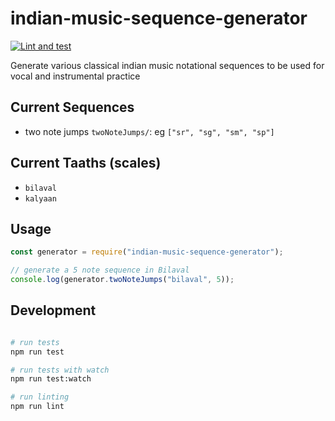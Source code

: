 # indian-music-sequence-generator

[![Lint and test](https://github.com/jujhars13/indian-vocal-training/actions/workflows/main.yaml/badge.svg)](https://github.com/jujhars13/indian-vocal-training/actions/workflows/main.yaml)

Generate various classical indian music notational sequences to be used for vocal and instrumental practice

## Current Sequences

- two note jumps `twoNoteJumps/`: eg `["sr", "sg", "sm", "sp"]`

## Current Taaths (scales)

- `bilaval`
- `kalyaan`

## Usage

```javascript
const generator = require("indian-music-sequence-generator");

// generate a 5 note sequence in Bilaval
console.log(generator.twoNoteJumps("bilaval", 5));
```

## Development

```bash

# run tests
npm run test

# run tests with watch
npm run test:watch

# run linting
npm run lint
```
